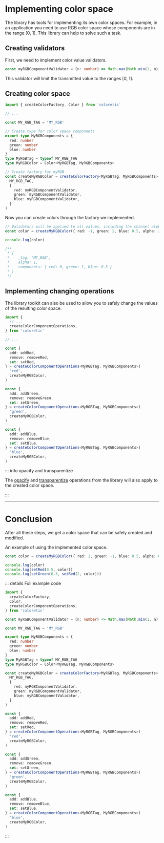 # Implementing color space

The library has tools for implementing its own color spaces. For example, in an application you need to use RGB color space whose components are in the range [0, 1]. This library can help to solve such a task.

## Creating validators

First, we need to implement color value validators.

```ts
const myRGBComponentValidator = (n: number) => Math.max(Math.min(1, n), 0)
```

This validator will limit the transmitted value to the ranges [0, 1].

## Creating color space

```ts
import { createColorFactory, Color } from 'coloretic'

// ...

const MY_RGB_TAG = 'MY_RGB'

// Create type for color space components
export type MyRGBComponents = {
  red: number
  green: number
  blue: number
}
type MyRGBTag = typeof MY_RGB_TAG
type MyRGBColor = Color<MyRGBTag, MyRGBComponents>

// Create factory for myRGB
const createMyRGBColor = createColorFactory<MyRGBTag, MyRGBComponents>(
  MY_RGB_TAG,
  {
    red: myRGBComponentValidator,
    green: myRGBComponentValidator,
    blue: myRGBComponentValidator,
  }
)
```

Now you can create colors through the factory we implemented.

```ts
// Validators will be applied to all values, including the channel alpha value.
const color = createMyRGBColor({ red: -1, green: 2, blue: 0.5, alpha: 2 })

console.log(color)

/**
 * {
 *    _tag: 'MY_RGB',
 *    alpha: 1,
 *    components: { red: 0, green: 1, blue: 0.5 }
 * }
 */
```

## Implementing changing operations

The library toolkit can also be used to allow you to safely change the values of the resulting color space.

```ts
import {
  // ...
  createColorComponentOperations,
} from 'coloretic'

// ...

const {
  add: addRed,
  remove: removeRed,
  set: setRed,
} = createColorComponentOperations<MyRGBTag, MyRGBComponents>(
  'red',
  createMyRGBColor,
)

const {
  add: addGreen,
  remove: removeGreen,
  set: setGreen,
} = createColorComponentOperations<MyRGBTag, MyRGBComponents>(
  'green',
  createMyRGBColor,
)

const {
  add: addBlue,
  remove: removeBlue,
  set: setBlue,
} = createColorComponentOperations<MyRGBTag, MyRGBComponents>(
  'blue',
  createMyRGBColor,
)
```

::: info opacify and transparentize

The [opacify](/reference/#opacify) and [transparentize](reference/#transparetize) operations from the library will also apply to the created color space.

:::

---

# Conclusion

After all these steps, we get a color space that can be safely created and modified.

An example of using the implemented color space.

```ts
const color = createMyRGBColor({ red: 1, green: -1, blue: 0.5, alpha: 0.5 })

console.log(color)
console.log(setRed(0.5, color))
console.log(setGreen(0.3, setRed(2, color)))
```

::: details Full example code
```ts
import {
  createColorFactory,
  Color,
  createColorComponentOperations,
} from 'coloretic'

const myRGBComponentValidator = (n: number) => Math.max(Math.min(1, n), 0)

const MY_RGB_TAG = 'MY_RGB'

export type MyRGBComponents = {
  red: number
  green: number
  blue: number
}
type MyRGBTag = typeof MY_RGB_TAG
type MyRGBColor = Color<MyRGBTag, MyRGBComponents>

const createMyRGBColor = createColorFactory<MyRGBTag, MyRGBComponents>(
  MY_RGB_TAG,
  {
    red: myRGBComponentValidator,
    green: myRGBComponentValidator,
    blue: myRGBComponentValidator,
  }
)

const {
  add: addRed,
  remove: removeRed,
  set: setRed,
} = createColorComponentOperations<MyRGBTag, MyRGBComponents>(
  'red',
  createMyRGBColor,
)

const {
  add: addGreen,
  remove: removeGreen,
  set: setGreen,
} = createColorComponentOperations<MyRGBTag, MyRGBComponents>(
  'green',
  createMyRGBColor,
)

const {
  add: addBlue,
  remove: removeBlue,
  set: setBlue,
} = createColorComponentOperations<MyRGBTag, MyRGBComponents>(
  'blue',
  createMyRGBColor,
)
```
:::
